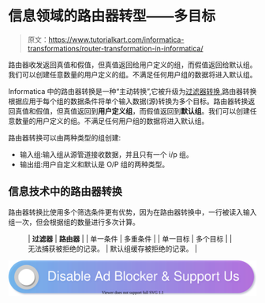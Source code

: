 # 信息领域的路由器转型——多目标

> 原文：<https://www.tutorialkart.com/informatica-transformations/router-transformation-in-informatica/>

路由器收发返回真值和假值，但真值返回给用户定义的组，而假值返回给默认组。我们可以创建任意数量的用户定义的组。不满足任何用户组的数据将进入默认组。

Informatica 中的路由器转换是一种“主动转换”,它被升级为[过滤器转换](https://www.tutorialkart.com/what-is-filter-transformation-and-how-to-use/),路由器转换根据应用于每个组的数据条件将单个输入数据(源)转换为多个目标。路由器转换返回真值和假值，但真值返回到**用户定义组**，而假值返回到**默认组**。我们可以创建任意数量的用户定义的组。不满足任何用户组的数据将进入默认组。

路由器转换可以由两种类型的组创建:

*   输入组:输入组从源管道接收数据，并且只有一个 i/p 组。
*   输出组:用户自定义和默认是 O/P 组的两种类型。

## 信息技术中的路由器转换

路由器转换比使用多个筛选条件更有优势，因为在路由器转换中，一行被读入输入组一次，但会根据组的数量进行多次计算。

<figure class="wp-block-table">

| **过滤器** | **路由器** |
| 单一条件 | 多重条件 |
| 单一目标 | 多个目标 |
| 无法捕获被拒绝的记录。 | 默认组缓存被拒绝的记录。 |

</figure>

[![](img/925da31b32d6bc3827932f6c8afb11bb.png)](https://www.tutorialkart.com/)